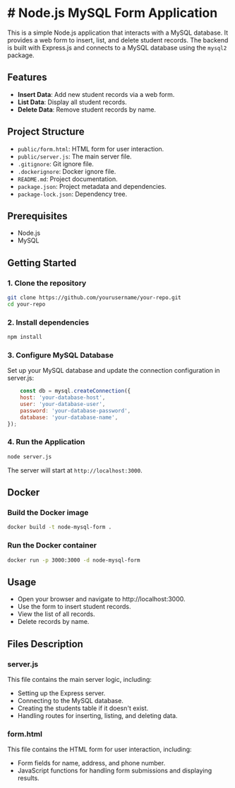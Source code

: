 # # Node.js MySQL Form Application

This is a simple Node.js application that interacts with a MySQL database. It provides a web form to insert, list, and delete student records. The backend is built with Express.js and connects to a MySQL database using the `mysql2` package.

## Features

- **Insert Data**: Add new student records via a web form.
- **List Data**: Display all student records.
- **Delete Data**: Remove student records by name.

## Project Structure
- `public/form.html`: HTML form for user interaction.
- `public/server.js`: The main server file.
- `.gitignore`: Git ignore file.
- `.dockerignore`: Docker ignore file.
- `README.md`: Project documentation.
- `package.json`: Project metadata and dependencies.
- `package-lock.json`: Dependency tree.

## Prerequisites

- Node.js
- MySQL

## Getting Started

### 1. Clone the repository
```sh
git clone https://github.com/yourusername/your-repo.git
cd your-repo
```

### 2. Install dependencies
```sh
npm install
```
### 3. Configure MySQL Database
Set up your MySQL database and update the connection configuration in server.js:
```js
    const db = mysql.createConnection({
    host: 'your-database-host',
    user: 'your-database-user',
    password: 'your-database-password',
    database: 'your-database-name',
});
```

### 4. Run the Application
```sh
node server.js
```
The server will start at `http://localhost:3000`.

## Docker
### Build the Docker image
```sh
docker build -t node-mysql-form .
```
### Run the Docker container
```sh
docker run -p 3000:3000 -d node-mysql-form
```

## Usage
- Open your browser and navigate to http://localhost:3000.
- Use the form to insert student records.
- View the list of all records.
- Delete records by name.

## Files Description
### server.js
This file contains the main server logic, including:
- Setting up the Express server.
- Connecting to the MySQL database.
- Creating the students table if it doesn't exist.
- Handling routes for inserting, listing, and deleting data.

### form.html
This file contains the HTML form for user interaction, including:
- Form fields for name, address, and phone number.
- JavaScript functions for handling form submissions and displaying results.





